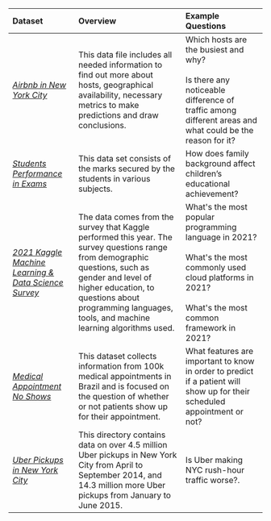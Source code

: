 | **Dataset** | Overview   |  Example Questions|
|:------|:-------|:-------|
| *[Airbnb in New York City](https://www.kaggle.com/dgomonov/new-york-city-airbnb-open-data)* | This data file includes all needed information to find out more about hosts, geographical availability, necessary metrics to make predictions and draw conclusions.   |   Which hosts are the busiest and why? <br> <br> Is there any noticeable difference of traffic among different areas and what could be the reason for it?|
| *[Students Performance in Exams](https://www.kaggle.com/spscientist/students-performance-in-exams)* | This data set consists of the marks secured by the students in various subjects.   |   How does family background affect children’s educational achievement? |
| *[2021 Kaggle Machine Learning & Data Science Survey](https://www.kaggle.com/c/kaggle-survey-2021/overview)* | The data comes from the survey that Kaggle performed this year. The survey questions range from demographic questions, such as gender and level of higher education, to questions about programming languages, tools, and machine learning algorithms used.   |  What's the most popular programming language in 2021? <br><br> What's the most commonly used cloud platforms in 2021? <br><br> What's the most common framework in 2021? |
| *[Medical Appointment No Shows](https://www.kaggle.com/joniarroba/noshowappointments)* | This dataset collects information from 100k medical appointments in Brazil and is focused on the question of whether or not patients show up for their appointment.   |  What features are important to know in order to predict if a patient will show up for their scheduled appointment or not?|
| *[Uber Pickups in New York City](https://www.kaggle.com/fivethirtyeight/uber-pickups-in-new-york-city)* | This directory contains data on over 4.5 million Uber pickups in New York City from April to September 2014, and 14.3 million more Uber pickups from January to June 2015. |    Is Uber making NYC rush-hour traffic worse?. |
